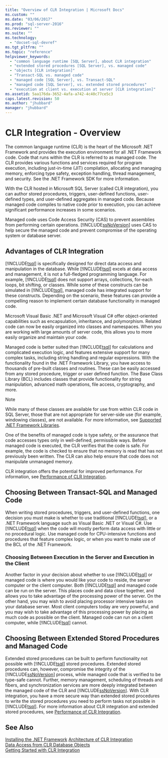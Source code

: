 ```yaml
---
title: "Overview of CLR Integration | Microsoft Docs"
ms.custom: ""
ms.date: "03/06/2017"
ms.prod: "sql-server-2016"
ms.reviewer: ""
ms.suite: ""
ms.technology: 
  - "docset-sql-devref"
ms.tgt_pltfrm: ""
ms.topic: "reference"
helpviewer_keywords: 
  - "common language runtime [SQL Server], about CLR integration"
  - "extended stored procedures [SQL Server], vs. managed code"
  - "objects [CLR integration]"
  - "Transact-SQL vs. managed code"
  - "managed code [SQL Server], vs. Transact-SQL"
  - "managed code [SQL Server], vs. extended stored procedures"
  - "execution at client vs. execution at server [CLR integration]"
ms.assetid: 5aa176da-3652-4afa-a742-4c40c77ce5c3
caps.latest.revision: 50
ms.author: "jhubbard"
manager: "jhubbard"
---
```

# CLR Integration - Overview
  The common language runtime (CLR) is the heart of the Microsoft .NET Framework and provides the execution environment for all .NET Framework code. Code that runs within the CLR is referred to as managed code. The CLR provides various functions and services required for program execution, including just-in-time (JIT) compilation, allocating and managing memory, enforcing type safety, exception handling, thread management, and security.  See the .NET Framework SDK for more information.  
  
 With the CLR hosted in Microsoft SQL Server (called CLR integration), you can author stored procedures, triggers, user-defined functions, user-defined types, and user-defined aggregates in managed code. Because managed code compiles to native code prior to execution, you can achieve significant performance increases in some scenarios.  
  
 Managed code uses Code Access Security (CAS) to prevent assemblies from performing certain operations. [!INCLUDE[ssNoVersion](../../a9notintoc/includes/ssnoversion-md.md)] uses CAS to help secure the managed code and prevent compromise of the operating system or database server.  
  
## Advantages of CLR Integration  
 [!INCLUDE[tsql](../../a9notintoc/includes/tsql-md.md)] is specifically designed for direct data access and manipulation in the database. While [!INCLUDE[tsql](../../a9notintoc/includes/tsql-md.md)] excels at data access and management, it is not a full-fledged programming language. For example, [!INCLUDE[tsql](../../a9notintoc/includes/tsql-md.md)] does not support arrays, collections, for-each loops, bit shifting, or classes. While some of these constructs can be simulated in [!INCLUDE[tsql](../../a9notintoc/includes/tsql-md.md)], managed code has integrated support for these constructs. Depending on the scenario, these features can provide a compelling reason to implement certain database functionality in managed code.  
  
 Microsoft Visual Basic .NET and Microsoft Visual C# offer object-oriented capabilities such as encapsulation, inheritance, and polymorphism. Related code can now be easily organized into classes and namespaces. When you are working with large amounts of server code, this allows you to more easily organize and maintain your code.  
  
 Managed code is better suited than [!INCLUDE[tsql](../../a9notintoc/includes/tsql-md.md)] for calculations and complicated execution logic, and features extensive support for many complex tasks, including string handling and regular expressions. With the functionality found in the .NET Framework Library, you have access to thousands of pre-built classes and routines. These can be easily accessed from any stored procedure, trigger or user defined function. The Base Class Library (BCL) includes classes that provide functionality for string manipulation, advanced math operations, file access, cryptography, and more.  
  
> [!NOTE]  
>  While many of these classes are available for use from within CLR code in SQL Server, those that are not appropriate for server-side use (for example, windowing classes), are not available. For more information, see [Supported .NET Framework Libraries](../../relational-databases/clr-integration/database-objects/supported-.net-framework-libraries.md).  
  
 One of the benefits of managed code is type safety, or the assurance that code accesses types only in well-defined, permissible ways. Before managed code is executed, the CLR verifies that the code is safe. For example, the code is checked to ensure that no memory is read that has not previously been written. The CLR can also help ensure that code does not manipulate unmanaged memory.  
  
 CLR integration offers the potential for improved performance. For information, see [Performance of CLR Integration](../../relational-databases/clr-integration/clr-integration-architecture-performance.md).  
  
## Choosing Between Transact-SQL and Managed Code  
 When writing stored procedures, triggers, and user-defined functions, one decision you must make is whether to use traditional [!INCLUDE[tsql](../../a9notintoc/includes/tsql-md.md)], or a .NET Framework language such as Visual Basic .NET or Visual C#. Use [!INCLUDE[tsql](../../a9notintoc/includes/tsql-md.md)] when the code will mostly perform data access with little or no procedural logic. Use managed code for CPU-intensive functions and procedures that feature complex logic, or when you want to make use of the BCL of the .NET Framework.  
  
### Choosing Between Execution in the Server and Execution in the Client  
 Another factor in your decision about whether to use [!INCLUDE[tsql](../../a9notintoc/includes/tsql-md.md)] or managed code is where you would like your code to reside, the server computer or the client computer. Both [!INCLUDE[tsql](../../a9notintoc/includes/tsql-md.md)] and managed code can be run on the server. This places code and data close together, and allows you to take advantage of the processing power of the server. On the other hand, you may wish to avoid placing processor intensive tasks on your database server. Most client computers today are very powerful, and you may wish to take advantage of this processing power by placing as much code as possible on the client. Managed code can run on a client computer, while [!INCLUDE[tsql](../../a9notintoc/includes/tsql-md.md)] cannot.  
  
## Choosing Between Extended Stored Procedures and Managed Code  
 Extended stored procedures can be built to perform functionality not possible with [!INCLUDE[tsql](../../a9notintoc/includes/tsql-md.md)] stored procedures. Extended stored procedures can, however, compromise the integrity of the [!INCLUDE[ssNoVersion](../../a9notintoc/includes/ssnoversion-md.md)] process, while managed code that is verified to be type-safe cannot. Further, memory management, scheduling of threads and fibers, and synchronization services are more deeply integrated between the managed code of the CLR and [!INCLUDE[ssNoVersion](../../a9notintoc/includes/ssnoversion-md.md)]. With CLR integration, you have a more secure way than extended stored procedures to write the stored procedures you need to perform tasks not possible in [!INCLUDE[tsql](../../a9notintoc/includes/tsql-md.md)]. For more information about CLR integration and extended stored procedures, see [Performance of CLR Integration](../../relational-databases/clr-integration/clr-integration-architecture-performance.md).  
  
## See Also  
 [Installing the .NET Framework](http://technet.microsoft.com/library/ms166014\(v=SQL.105\).aspx)   
 [Architecture of CLR Integration](../../a9retired/clr-integration-architecture.md)   
 [Data Access from CLR Database Objects](../../relational-databases/clr-integration/data-access/data-access-from-clr-database-objects.md)   
 [Getting Started with CLR Integration](../../relational-databases/clr-integration/database-objects/getting-started-with-clr-integration.md)  
  
  